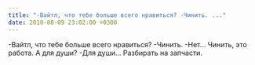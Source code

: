 ```yaml
---
title: "-Вайтл, что тебе больше всего нравиться? -Чинить. ..."
date: 2010-08-09 23:02:00 +0300
---
```


-Вайтл, что тебе больше всего нравиться? -Чинить. -Нет... Чинить, это работа. А для души? -Для души... Разбирать на запчасти.

